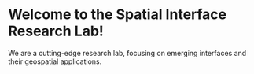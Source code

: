 # Welcome to the Spatial Interface Research Lab!
We are a cutting-edge research lab, focusing on emerging interfaces and their geospatial applications. 
